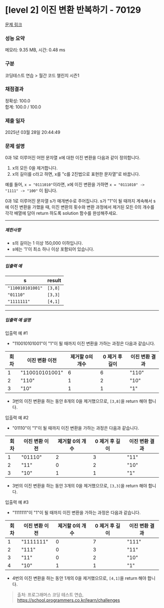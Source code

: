 # [level 2] 이진 변환 반복하기 - 70129 

[문제 링크](https://school.programmers.co.kr/learn/courses/30/lessons/70129) 

### 성능 요약

메모리: 9.35 MB, 시간: 0.48 ms

### 구분

코딩테스트 연습 > 월간 코드 챌린지 시즌1

### 채점결과

정확성: 100.0<br/>합계: 100.0 / 100.0

### 제출 일자

2025년 03월 28일 20:44:49

### 문제 설명

<p>0과 1로 이루어진 어떤 문자열 x에 대한 이진 변환을 다음과 같이 정의합니다.</p>

<ol>
<li>x의 모든 0을 제거합니다.</li>
<li>x의 길이를 c라고 하면, x를 "c를 2진법으로 표현한 문자열"로 바꿉니다.</li>
</ol>

<p>예를 들어, <code>x = "0111010"</code>이라면, x에 이진 변환을 가하면 <code>x = "0111010" -&gt; "1111" -&gt; "100"</code> 이 됩니다.</p>

<p>0과 1로 이루어진 문자열 s가 매개변수로 주어집니다. s가 "1"이 될 때까지 계속해서 s에 이진 변환을 가했을 때, 이진 변환의 횟수와 변환 과정에서 제거된 모든 0의 개수를 각각 배열에 담아 return 하도록 solution 함수를 완성해주세요.</p>

<hr>

<h5>제한사항</h5>

<ul>
<li>s의 길이는 1 이상 150,000 이하입니다.</li>
<li>s에는 '1'이 최소 하나 이상 포함되어 있습니다.</li>
</ul>

<hr>

<h5>입출력 예</h5>
<table class="table">
        <thead><tr>
<th>s</th>
<th>result</th>
</tr>
</thead>
        <tbody><tr>
<td><code>"110010101001"</code></td>
<td><code>[3,8]</code></td>
</tr>
<tr>
<td><code>"01110"</code></td>
<td><code>[3,3]</code></td>
</tr>
<tr>
<td><code>"1111111"</code></td>
<td><code>[4,1]</code></td>
</tr>
</tbody>
      </table>
<hr>

<h5>입출력 예 설명</h5>

<p>입출력 예 #1</p>

<ul>
<li>"110010101001"이 "1"이 될 때까지 이진 변환을 가하는 과정은 다음과 같습니다.</li>
</ul>
<table class="table">
        <thead><tr>
<th>회차</th>
<th>이진 변환 이전</th>
<th>제거할 0의 개수</th>
<th>0 제거 후 길이</th>
<th>이진 변환 결과</th>
</tr>
</thead>
        <tbody><tr>
<td>1</td>
<td>"110010101001"</td>
<td>6</td>
<td>6</td>
<td>"110"</td>
</tr>
<tr>
<td>2</td>
<td>"110"</td>
<td>1</td>
<td>2</td>
<td>"10"</td>
</tr>
<tr>
<td>3</td>
<td>"10"</td>
<td>1</td>
<td>1</td>
<td>"1"</td>
</tr>
</tbody>
      </table>
<ul>
<li>3번의 이진 변환을 하는 동안 8개의 0을 제거했으므로, <code>[3,8]</code>을 return 해야 합니다.</li>
</ul>

<p>입출력 예 #2</p>

<ul>
<li>"01110"이 "1"이 될 때까지 이진 변환을 가하는 과정은 다음과 같습니다.</li>
</ul>
<table class="table">
        <thead><tr>
<th>회차</th>
<th>이진 변환 이전</th>
<th>제거할 0의 개수</th>
<th>0 제거 후 길이</th>
<th>이진 변환 결과</th>
</tr>
</thead>
        <tbody><tr>
<td>1</td>
<td>"01110"</td>
<td>2</td>
<td>3</td>
<td>"11"</td>
</tr>
<tr>
<td>2</td>
<td>"11"</td>
<td>0</td>
<td>2</td>
<td>"10"</td>
</tr>
<tr>
<td>3</td>
<td>"10"</td>
<td>1</td>
<td>1</td>
<td>"1"</td>
</tr>
</tbody>
      </table>
<ul>
<li>3번의 이진 변환을 하는 동안 3개의 0을 제거했으므로, <code>[3,3]</code>을 return 해야 합니다.</li>
</ul>

<p>입출력 예 #3</p>

<ul>
<li>"1111111"이 "1"이 될 때까지 이진 변환을 가하는 과정은 다음과 같습니다.</li>
</ul>
<table class="table">
        <thead><tr>
<th>회차</th>
<th>이진 변환 이전</th>
<th>제거할 0의 개수</th>
<th>0 제거 후 길이</th>
<th>이진 변환 결과</th>
</tr>
</thead>
        <tbody><tr>
<td>1</td>
<td>"1111111"</td>
<td>0</td>
<td>7</td>
<td>"111"</td>
</tr>
<tr>
<td>2</td>
<td>"111"</td>
<td>0</td>
<td>3</td>
<td>"11"</td>
</tr>
<tr>
<td>3</td>
<td>"11"</td>
<td>0</td>
<td>2</td>
<td>"10"</td>
</tr>
<tr>
<td>4</td>
<td>"10"</td>
<td>1</td>
<td>1</td>
<td>"1"</td>
</tr>
</tbody>
      </table>
<ul>
<li>4번의 이진 변환을 하는 동안 1개의 0을 제거했으므로, <code>[4,1]</code>을 return 해야 합니다.</li>
</ul>


> 출처: 프로그래머스 코딩 테스트 연습, https://school.programmers.co.kr/learn/challenges